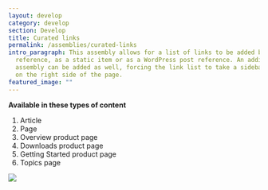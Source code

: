 ```yaml
---
layout: develop
category: develop
section: Develop
title: Curated links
permalink: /assemblies/curated-links
intro_paragraph: This assembly allows for a list of links to be added by node
  reference, as a static item or as a WordPress post reference. An additional
  assembly can be added as well, forcing the link list to take a sidebar format
  on the right side of the page.
featured_image: ""
---
```

**Available in these types of content**

1. Article
2. Page
3. Overview product page
4. Downloads product page
5. Getting Started product page
6. Topics page

![](/design-manual/assets/uploads/curated-links-example.png)